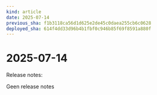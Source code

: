 ```yaml
---
kind: article
date: 2025-07-14
previous_sha: f1b3118ca56d1d625e2de45c0daea255cb6c0628
deployed_sha: 614f4dd33d96b4b1fbf0c946b85f69f8591a880f
---
```


# 2025-07-14

Release notes:

Geen release notes
